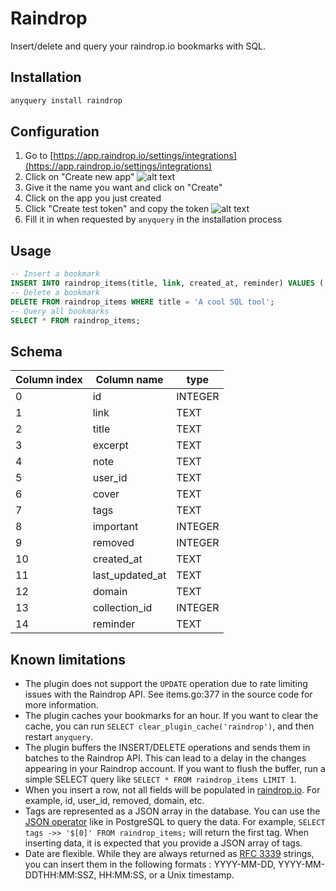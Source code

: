 # Raindrop

Insert/delete and query your raindrop.io bookmarks with SQL.

## Installation

```bash
anyquery install raindrop
```

## Configuration

1. Go to [https://app.raindrop.io/settings/integrations](https://app.raindrop.io/settings/integrations)
2. Click on "Create new app"
    ![alt text](https://cdn.jsdelivr.net/gh/julien040/anyquery@main/plugins/raindrop/images/newApp.png)
3. Give it the name you want and click on "Create"
4. Click on the app you just created
5. Click "Create test token" and copy the token
    ![alt text](https://cdn.jsdelivr.net/gh/julien040/anyquery@main/plugins/raindrop/images/newTestToken.png)
6. Fill it in when requested by `anyquery` in the installation process

## Usage

```sql
-- Insert a bookmark
INSERT INTO raindrop_items(title, link, created_at, reminder) VALUES ('A cool SQL tool', 'https://anyquery.dev', '2024-07-10', '2024-07-20');
-- Delete a bookmark
DELETE FROM raindrop_items WHERE title = 'A cool SQL tool';
-- Query all bookmarks
SELECT * FROM raindrop_items;
```

## Schema

| Column index | Column name     | type    |
| ------------ | --------------- | ------- |
| 0            | id              | INTEGER |
| 1            | link            | TEXT    |
| 2            | title           | TEXT    |
| 3            | excerpt         | TEXT    |
| 4            | note            | TEXT    |
| 5            | user_id         | TEXT    |
| 6            | cover           | TEXT    |
| 7            | tags            | TEXT    |
| 8            | important       | INTEGER |
| 9            | removed         | INTEGER |
| 10           | created_at      | TEXT    |
| 11           | last_updated_at | TEXT    |
| 12           | domain          | TEXT    |
| 13           | collection_id   | INTEGER |
| 14           | reminder        | TEXT    |

## Known limitations

- The plugin does not support the `UPDATE` operation due to rate limiting issues with the Raindrop API. See items.go:377 in the source code for more information.
- The plugin caches your bookmarks for an hour. If you want to clear the cache, you can run `SELECT clear_plugin_cache('raindrop')`, and then restart `anyquery`.
- The plugin buffers the INSERT/DELETE operations and sends them in batches to the Raindrop API. This can lead to a delay in the changes appearing in your Raindrop account. If you want to flush the buffer, run a simple SELECT query like `SELECT * FROM raindrop_items LIMIT 1`.
- When you insert a row, not all fields will be populated in [raindrop.io](https://raindrop.io). For example, id, user_id, removed, domain, etc.
- Tags are represented as a JSON array in the database. You can use the [JSON operator](https://www.sqlite.org/json1.html#the_and_operators) like in PostgreSQL to query the data. For example, `SELECT tags ->> '$[0]' FROM raindrop_items;` will return the first tag. When inserting data, it is expected that you provide a JSON array of tags.
- Date are flexible. While they are always returned as [RFC 3339](https://datatracker.ietf.org/doc/html/rfc3339) strings, you can insert them in the following formats : YYYY-MM-DD, YYYY-MM-DDTHH:MM:SSZ, HH:MM:SS, or a Unix timestamp.
